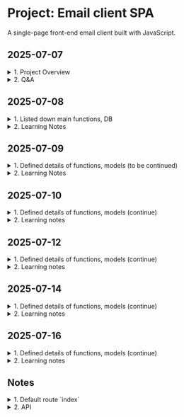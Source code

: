 # Project: Email client SPA

A single-page front-end email client built with JavaScript.

## 2025-07-07
<details>
<summary>1. Project Overview</summary>

- Makes API calls to send and receive emails
- Register new account
- DB stores emails, users
- Log in
- Log out
- Button: `Inbox`, `Sent`, `Archived`, `Compose`
- Single page application
- Default route `index`
- Send Mail
- Load mailbox
- View details of email
- Mark an email as read
- Archive an email
- Reply the email
</details>

<details>
<summary>2. Q&A</summary>

- `a front-end for an email client`
- `they won’t actually be sent to real email servers`
- `credentials need not be valid credentials for actual email addresses`
- Note that if the email doesn’t exist, or `if the user does not have access to the email`, the route instead return a 404 Not Found error with a JSON response of {"error": "Email not found."}
</details>

## 2025-07-08
<details>
<summary>1. Listed down main functions, DB</summary>

<details>
<summary>1.1. Functions were built by CS50</summary>

- Tables of database
    - `User`: stores users registered
    - `Email`: stores details of all emails composed by users
- Register a new account
- Log in
- Log out
- API

_*To additionally practice, I will develop myself the functions_

</details>

<details>
<summary>1.2. Functions that learners must complete</summary>

Single-page front-end email client built with JavaScript

- Send Mail
- Load mailbox
- View details of email
- Mark an email as read
- Archive an email
- Reply the email
</details>

</details>

<details>
<summary>2. Learning Notes</summary>

- `a front-end for an email client`

    Not static UI. It means dynamic UI:

    Dynamic UI refers to a user interface that can change or update its content and structure in response to user interactions or data changes, without requiring a full page reload. It often relies on client-side technologies such as JavaScript, AJAX, or frameworks like React, Vue, or Angular to update the UI dynamically and provide a smoother, more interactive user experience.

- `they won’t actually be sent to real email servers`

    Emails will not be sent to actual servers of email services (Gmail, Yahoo, Outlook...) which are used to send and receive emails over the Internet.

- `credentials need not be valid credentials for actual email addresses`

    Don't need use actual email address and password

- `Note that if the email doesn’t exist, or <u>if the user does not have access to the email</u>, the route instead return a 404 Not Found error with a JSON response of {"error": "Email not found."}`

    - What does it mean?

        Need to check if the user has permission to access the mail before return it to them

    - Why do we need to double check the issue while after the user logs in, they can see only sent and recieved emails?

        - Never trust user input
            - The user can fix URL like `emails/123` while id `123` is not owned by them
            - Development error by dev/QA makes Security vulnerability

    - New knowledge about security

        - Should use `404` (Not found error - means the email not exist) than `403` (Forbiden - the email existed but the user is not owner -> hacker still can try to find way to access the email)
        - Cache bugs
            - A person logs in -> email `123` is saved to cache
            - A person logs out, B person logs in -> cache still saves `123`
            - B person reload the page -> frontend sends `GET /emails/123/` to backend

</details>

## 2025-07-09
<details>
<summary>1. Defined details of functions, models (to be continued)</summary>

<details>
<summary>1.1 Tables of database</summary>

<details>
<summary>a. `User` table</summary>

    Where stores users registered

    Inherit from `AbstractUser` model provided by Django, not add or change any fields.
</details>

<details>
<summary>b. `Email` table</summary>

Where stores details of all emails composed by users

- `id` (auto created by Django)
- `user` (to authorize inputs from a user)
    - ForeignKey
    - on_delete=models.CASCADE
    - related_name="emails"
- `sender`
    - ForeignKey
    - on_delete=models.CASCADE
    - related_name="emails_sent"
- `recipients`
    - ManyToManyField
    - on_delete=models.CASCADE
    - related_name="emails_recieved"
- `subject`
    - CharField(max_length=255)
- `body`
    - TextField
    - blank=True
- `timestamp`
    - DateTimeField(auto_now_add=True)
- `read`
    - BooleanField(default=False)
- `archived`
    - BooleanField(default=False)
- `serialize(self)`
    - id = self.id
    - sender = self.sender.email
    - recipients = [recipient.email for recipient in self.recipients.all()]
    - subject = self.subject
    - body = self.body
    - timestamp = self.timestamp.isoformat()
    - read = self.read
    - archived = self.archived
</details>

</details>

<details>
<summary>1.2. Register a new account</summary>

<details>
<summary>a. UI</summary>

- Heading: `Register a new account`
- Input 1: email
- Input 2: password
- Input 3: password (to confirm)
- Button: `Register`
- Href: `Already have a account <link> Login here`
- A message will be dislayed to indicate the result of the registration
</details>

<details>
<summary>b. Logic</summary>

- url `register/`
- method == POST 
    - get `email`, `password` , `confirmed_password`
    - `password` != `confirmed_password`
    - render `emails/register.html`, message: `Passwords must match.`
    - `password` == `confirmed_password`
    - create a new `User` instance
    - user.save()
    - log_in(request, user)
    - redirect("index")
- method == GET
    - render `emails/register.html`
</details>

</details>

<details>
<summary>1.3. Log in</summary>

<details>
<summary>a. UI</summary>

- Heading: `Log in`
- Input 1: email
- Input 2: password
- Button: `Log In`
- Href: `Don't have account? <link> Sign up.`
- A message will be dislayed to indicate the result of the login
</details>

<details>
<summary>b. Logic</summary>

- url `login/`
- method == POST
    - get `email`, `password`
    - user = authenticate(request, username=email, password=password)
    - user is None
    - return `emails/login.html`, message: `Invalid email and/or password.`
    - use is not None
    - log_in(request, user)
    - redirect("index")
- method == GET
    - render `emails/login.html`
</details>

</details>

<details>
<summary>1.4. Log out</summary>

<details>
<summary>a. UI</summary>

- Button: `Log out`
</details>

<details>
<summary>b. Logic</summary>

- url `logout/`
- method == GET
    - log_out(request)
    - redirect("login_view")
</details>

</details>

<details>
<summary>1.5. Inbox page (to be continued)</summary>

<details>
<summary>a. UI</summary>

<details>
<summary>a1. Header</summary>

- Heading: User’s email address
- Button: `Log out`
- Navibar
    - Button 1: `Inbox`
    - Button 2: `Sent`
    - Button 3: `Archived`
    - Button 4: `+ Compose`
</details>

<details>
<summary>a2. Main</summary>

- Compose
    - Heading: `Compose a new email`
    - Input 1: `To`
    - Input 2: `Subject`
    - Input 3: Body
    - Button: `Send`

- `Inbox` mailbox
    - Heading: `Inbox`
    - Display each email of a list by a box
        - Sender
        - Subject
        - Timestamp

- `Sent` mailbox
    - Heading: `Sent`
    - Display each email of a list by box
        - `To:` recipients
        - Subject
        - Timestamp

- `Archived` mailbox
    - Heading: `Archived`
    - Display each email of a list by box
        - Sender
        - Subject
        - Timestamp
    - Button: `Unarchive`
    
- Details of an email
    - `From:` sender
    - `To:` recipients
    - `Subject:` subject
    - `Timestamp:` timestamp
    - Button 1: `Reply`
    - Button 2: `Archive`
    - Body

- Reply
    - Input 1: `To:` pre-fill sender email of the mail
    - Input 2: `Re:` pre-fill subject of the email
    - Input 3: pre-fill `On Jan 1 2020, 12:00 AM <sender email> wrote: <body of the email>`
    - Button: `Reply`
</details>

</details>

</details>

</details>

<details>
<summary>2. Learning Notes</summary>

- `How to choose correct Field types for a field when use Model of Django`

    - Learn some popular Field types
    - Define datatype of the field
    - Check table of contents at [Django documentation](https://docs.djangoproject.com/en/5.2/)
    - Pick up some field types corresponding to defined datatype
    - Read their usages
    - Pick up correct field type

- `How doese Django authenticate username and password`

    - Search if username exists in `User` table
    - If existed, get hashed password corresponding to the username
        - Split the hashed password into `algorithm`, `number of iteration` and `salt`
        - Use them to hash input password
        - Compare stored hashed password with hashed input password
        - If match, return a corresponding user object
        - If no match, return `None`
    - If not existed, return `None`

- `Why do we need to call "log_in(request, user)" after authentication?`

    - Authentication only verifies the credentials
    - Call `log_in(request, user)` starts a session and logs the user in
    - If skip the call, the user is not remembered as logged in, so request.user will AnonymousUser. They will still appear as logged out even if credentials are valid

</details>

## 2025-07-10

<details>
<summary>1. Defined details of functions, models (continue)</summary>

<details>
<summary>1.5. Inbox page (continue)</summary>

<details>
<summary>b. Logic</summary>

<details>
<summary>b1. Send email</summary>

<details>
<summary>Goal</summary>

When user submits the email composition form, add Javascript to actually sent the email
</details>

<details>
<summary>b1.1. Frontend</summary>

- Prolem to solve
    - Call a API request (url: `emails`, method: `POST`, email contents from user input) to backend
    - Get a corresponding reponse from backend about sending email result
    - Load `sent` mailbox

- Input
    - Button: `Send`
    - Event: `onclick`
    - URL: `emails/`
    - Method: `POST`
    - Email data:
        - recipients: `<input type="text" name="recipients">`
        - subject: `<input type="text" name="subject">`
        - body: `<textarea name="body"></textarea>`

        _*Note_
        - `recipients` is a comma-separated string of email addresses. 
            - It should be converted from `str` to `list` before it is sent to server
            - Maybe user enters wrong format like redundant comma/space. Example: `"'a@gmail.com',   ,'b@gmail.com',,,, 'c@gmail.com','d@gmail.com`. 
        - For other fields, maybe user enters wrong format like redundant sapce

- Action flow
    - Wait for the DOM is loaded fully
    - Select button `Send`
    - Add an `onclick` event listener to the button
    - Get values of user input
    - Convert Javascript user input object to string
    - Send a request `POST` with body `converted string` to API with url ``emails/`
    - Before backend gets the request, if have any problem like internet is dropped, url not found,..., need to catch and handle it
    - If backend gets request successfully, backend processes the request and send back an approriate response to frontend
    - If the reponse is not ok, throw out an error message
    - If the reponse is ok, convert JSON string to Javascript object
    - Get response body
    - Display the response body to UI
    - Load `sent` mailbox

    ```    
        function getInputUser () {
            const recipientsInput = document.querySelector("#recipients").value;
            const subjectInput = document.querySelector("#subject").value.trim();
            const bodyInput = document.querySelector("#body").value.trim();

            if (!recipientsInput || !subjectInput || !bodyInput) {
                alert("Please fill in all fields.");
                return;
            }
            
            const recipientsList = recipientsInput.split(",")
            .map(email => email.trim())
            .filter(email => email);

            const emailPayLoad = {
                recipients: recipientsList,
                subject: subjectInput,
                body: bodyInput
            };

            return emailPayLoad;
        }

        function fetchSentEmail(emailPayLoad) {
            fetch("emails/", {method: "POST", body: JSON.stringify(emailPayLoad)})
            .then(response => {if (!response.ok) {throw new Error(`HTTP error, status:${response.status}`)}response.json()})
            .then(result => {console.log("Email sent successfully:", result);})
            .catch(error => {console.log("Error sending email:", error);});
            }

        document.addEventListener("DOMContentLoaded", () => {
            const button = document.querySelector("#send");
            button.onclick = () => {
                const emailPayLoad = getInputUser();
                if (emailPayLoad) {
                    fetchSentEmail(emailPayLoad)
                }
            };
        });

        load_mailbox(`sent`)
    ```

- Output

    - Get a message "Sent the email successfully.", "Error sending the email.", "Recipients not existed", "Please fill in all fields.",...
    - A list of emails of `sent` mailbox
</details>

</details>

</details>

</details>

</details>

<details>
<summary>2. Learning notes</summary>

- `Why do we need "JSON.stringify()?`

    Because JavaScript objects need to be converted into JSON strings before being sent over the network. The string is then encoded into binary (0s and 1s), which the CPU converts into electrical signals. These signals travel through cables to the target server, where they're decoded back into binary, converted into a JSON string, and then parsed into a Python object on the backend. The backend processes this object and sends a response back to the frontend for display.

- `Why do we need programming languages and compilers/interpreters?`

    - A programming language allows humans to communicate with computers more easily, as it uses syntax and structure similar to natural language.
    - However, computers can only understand binary (0s and 1s), so a compiler or interpreter is needed to translate the code into machine-understandable instructions.

- `Why do we use "!value" to validate user input?`

  - Because it covers all falsy values in JavaScript, including: `false`, `0`, `""`, `null`, `undefined`, and `NaN`.
  - It’s more concise and less error-prone than checking each case manually.

- We use `map()` when we want to transform or modify each item in an array. It creates a new array.

- We use `filter()` to select elements that meet a certain condition. It creates a new array.

- `How to name a variable with "camelCase" in Javascript`

    The first word is written in lowercase, and the first letter of each subsequent word is capitalized.
    No spaces, underscores, or hyphens are used.

    ```
        Naming	            Example	        Usecases
        camelCase	        userName	    variable, function
        PascalCase	        UserProfile	    Class, Component, Constructor
        snake_case	        user_name	    Python, file, environment variable
        kebab-case	        user-profile	URL, CSS class, file name
        UPPER_SNAKE_CASE	MAX_VALUE	    Constants
    ```

- For `form`, use `onsubmit` event. For `button`, use `onclick` event.

- Always validate input data before processing logic.

</details>

## 2025-07-12

<details>
<summary>1. Defined details of functions, models (continue)</summary>

<details>
<summary>1.5. Inbox page (continue)</summary>

<details>
<summary>b. Logic</summary>

<details>
<summary>b1. Send email</summary>

<details>
<summary>Goal</summary>

When user submits the email composition form, add Javascript to actually sent the email
</details>

<details>
<summary>b1.2. Backend</summary>

- Problem to solve
    - Create a new email to `Email` table
    - Send back to frontend a response about result of sending email

- Input
    - request.user = "abc@gmail.com"
    - request.url = "emails/"
    - request.method = "POST"
    - request.body = emailData = "{recipients: ['a', 'b', 'c'], subject: 'Hello, body: 'Hello!'}"

- Action flow
    - Find `path('emails/', views.new_email, name=new_email)`
    - Process view `new_email(request)`
        - Verify that request.user logs in
            - If not yet, return JsonResponse({'error': 'You not yet log in.'}, status=401)
            - If logged in, process request
        - Process request
            - If request.method != 'POST'
                return JsonResponse({'error': 'POST request required.', status = 405})
            - If request.method == 'POST'
                - Get rawEmailPayLoad = request.body
                - Convert rawEmailPayLoad from string to JSON object: emailPayLoad = rawEmailPayLoad.json()
                - Get detailed email contents which are user input
                    - recipients = emailPayLoad['recipients']
                    - subject = emailPayLoad['subject']
                    - body = emailPayLoad['body']
                - Verify user input
                    - If not recipients or not subject or not body, return JsonResponse({'error': 'Don't leave empty fields.'}, status=400)
                    - If isinstance(recipients, str)
                        - recipientsList = recipients.split(',')
                        - recipientsList = [ email.strip() for email in recipientsList if email.strip()]
                    - If not isinstance(recipients, str)
                        - recipientsList = [email.strip() for email in recipientsList if email.strip()]
                        - recipientObjects = []
                    - Get recipientObjects = []
                        - for recipientEmail in recipientsList:
                            try
                                recipientObject = User.objects.get(username=recipientEmail)
                                recipientObjects.append(recipientObject)
                            exept User.DoesNotExist:
                                JsonResponse({'error': f"'User with email {recipientEmail} do not exist."})
                    - subject.strip()
                    - body.strip()
                - Create a instance of class `Email` without recipents because of `ManyToMany`
                    - newEmail = Email(user = request.user, sender = request.user, subject = subject, body = body)
                    - newEmail.save()
                - Add `recipientObjects` to newEmail.recipients
                - Return JsonResponse({'message': 'Email sent successfully.', status = 201})

- Output

    `JsonResponse({'message': '<message content>', status = <HTTP status>})`
    
</details>

</details>

</details>

</details>

</details>

<details>
<summary>2. Learning notes</summary>

- `!response.ok`

    We should check `!response.ok` before calling `response.json()` to clearly distinguish HTTP errors and successful reponses

- `Data format returned by backend (e.g.JSON, HTML, ...)`

    We should consider that data format returned by backend (e.g.JSON, HTML, ...) to ensure it is processed correctly on frontend

- `ManyToManyField` on Django Model

    Assume that you create an `Email` model which includes a `recipients` field. This field is defined as a `ManyToManyField` to `User` model. In the database, the `Email` table doesn't include `recipient` column. Instead, Django creates additional intermidiate table with columns like `id||email_id||user_id` to store `recipients` relationships.

    This is similar how we use raw SQL to create 3 tables: `user`, `email`, `email_recipients`.

- `User.objects.get(username=email)`

    We should use `.objects.get()` in `try/except` to handle error

    If user `if not User.objects.get(username=email)`, before the `if` statement is executed, `User.objects.get(username=email)` raises error if have error

</details>

## 2025-07-14

<details>
<summary>1. Defined details of functions, models (continue)</summary>

<details>
<summary>1.5. Inbox page (continue)</summary>

<details>
<summary>b. Logic</summary>

<details>
<summary>b2. Load mailbox</summary>

<details>
<summary>Goal</summary>

Display a list of emails corresponding to `mailbox` name (`inbox`, `sent`, `archive`) which user clicks on

- Each email is displayed in a box, means a `<div></div>`
- Emails are ordered from the latest one to the oldest one
- Email is read -> display `gray background`, email is unread -> display `white background`
</details>

<details>
<summary>b2.1. Frontend</summary>

- Problem to solve
    - Send an API request (url: `emails/<mailbox>`, method: `GET`) to backend
    - Display a list of emails corresponding to that mailbox

- Input
    - Buttons: `inbox`, `sent`, `archive`
    - Event: `onclick`
    - URL: `emails/<mailbox>`
    - Method: `GET`

- Action flow
    - Wait for the DOM is loaded fully
    - Select all mailbox buttons `inbox`, `sent`, `archive`
    - Iterate through the list of buttons
    - Get the value of the button using `button.value`
    - Add an `onclick` event listener to each button
    - Send a `GET` request to backend with url `emails/<mailbox>`
    - If there is a network error, catch and handle it
    - If backend gets the request successfully, backend processes it and sends back a response to fontend
    - Get the response from backend
    - If response is error, display an error message
    - If response is not error, parse the JSON response returned by backend into a Javascript object
    - Get response body contains a list of email objects (each represented as a dictionary)
    - Iterate through the list
    - Create a `<div></div>` to store each email
    - Extract `sender`, `subject`, `timestamp`, `read` status
    - Append `sender`, `subject`, `timestamp` to the `<div></div>`
    - If `read` is False, set the background color of the email element to `white`
    - If `read` is True, set the background color of the email element to `gray`


    ```
        function loadMailbox(mailbox) {
            document.addEventListener(" ", () => {
                const mailboxButtons = document.querySelectorAll(".mailbox-btns");

                mailboxButtons.forEach(mailboxButtons => {
                    mailboxButtons.onclick = () => {
                        const mailboxName = mailboxButtons.value;

                        fetch(`emails/${mailboxName}`)
                        .then(response => {
                            if (!response.ok) {throw new Error(`HTTP error, status: ${response.status}`)}
                            return response.json()
                            })
                        .then(emailList => {
                            console.log("Load mailbox successfully.");

                            emailList.forEach(email => {
                                const sender = `<p>${email.sender}</p>`;
                                const subject = `<p>${email.subject}</p>`;
                                const timestamp = `<p>${email.timestamp}</p>`;
                                const read = email.read;

                                const emailBox = document.createElement("div");
                                emailBox.className = "email-item"

                                emailBox.innerHTML = sender + subject + timestamp;

                                if (read) {emailBox.style.background = "gray"} else {emailBox.style.background = "white"}

                                emailsView = document.querySelector("#emails-view")
                                emailsView.appendChild(emailBox)
                            })
                        })
                        .catch(error => console.log("Error:", error))
                    }
                        
                })
            })
        }
    ```
- Output
    - UI displays a list of emails following to order by the latest one -> the oldest one. Read email box with `white` background, unread email box with `gray` background

</details>

</details>

</details>

</details>

</details>

<details>
<summary>2. Learning notes</summary>

- Before using any function, we should understand clearly 3 things to be able to use it procactively and correctly
    - What `input` does the function require?
    - What does the function do?
    - What `output` does the function return?

- `Promise`
    - An object used to handle asynchronous operations.
    It acts as a placeholder for a value that is not available yet, but will be known in the future — either successfully (resolved) or with an error (rejected).

- `fetch()`
    - Input: (url, options(method: `<string>`, header: `<string>`, body: `<dict>`))
    - Make HTTP requests (GET, POST, etc.) in JavaScript. It allows you to communicate with APIs or servers asynchronously.
    - Output: `promise<response>`

- `then()`
    - Input: a callback function `onFullfilled`. Register it to be called after the promise is resolved. Pass the resolved value of the `promise` into `onFullfilled`
    - Define what to do next after a Promise resolves. It lets you handle the result of an async operation and chain actions.
    - Output: new `promise`

- `response.json()` returns a `promise<JSON object>`
</details>

## 2025-07-16
<details>
<summary>1. Defined details of functions, models (continue)</summary>

<details>
<summary>1.5. Inbox page (continue)</summary>

<details>
<summary>b. Logic</summary>

<details>
<summary>b2. Load mailbox</summary>

<details>
<summary>Goal</summary>

Display a list of emails corresponding to `mailbox` name (`inbox`, `sent`, `archive`) which user clicks on

- Each email is displayed in a box, means a `<div></div>`
- Emails are ordered from the latest one to the oldest one
- Email is read -> display `gray background`, email is unread -> display `white background`
</details>

<details>
<summary>b2.2. Backend</summary>

- Problem to solve
    - Retrive a list of emails from the database corresponding to the selected mailbox. Emails are ordered by timestamp in descending order
    - Send back a JSON response containing a list of email objects to frontend

- Input
   - request.user
   - request.method
   - mailbox

- Action flow
    - Validate request.user.is_authenticated
        - If it is False, redirect("login_view")
        - Otherwise, process the next action
    - Validate request.method
        - If it is not `GET`, return JsonResponse({"error": "GET request required."}, status=405)
        - Otherwise, process the next action
    - Retrieve a list of emails
        - mailbox = mailbox.lower()
        - If mailbox = `inbox`, emailsList = Email.objects.filter(recipients=request.user).order_by("-timestamp")
        - If mailbox = `sent`, emailsList = Email.objects.filter(sender=request.user).order_by("-timestamp")
        - If mailbox = `archived`, emailsList = Email.objects.filter(recipients=request.user, archived=True).order_by("-timestamp")
        - Otherwise, return JsonResponse({"error": "Invalid mailbox."}, status=404)
    - Convert each email objects of the `emailsList` to dictionary to get a list of email dictionaries
        - Tạo method `serialize()` trong class `Email` -> make migration -> migrate
        - emailData = [email.serialize() for email in emailsList]
    - Return JsonResponse(emailData, status=200, safe=False)

- Output
    - A JSON object containing a list of emails corresponding to the selected mailbox with timestamp in desceding order or a error message

    ```
        [
            {
                "id": 100,
                "sender": "foo@example.com",
                "recipients": ["bar@example.com"],
                "subject": "Hello!",
                "body": "Hello, world!",
                "timestamp": "Jan 2 2020, 12:00 AM",
                "read": false,
                "archived": false
            },
            {
                "id": 95,
                "sender": "baz@example.com",
                "recipients": ["bar@example.com"],
                "subject": "Meeting Tomorrow",
                "body": "What time are we meeting?",
                "timestamp": "Jan 1 2020, 12:00 AM",
                "read": true,
                "archived": false
            }
        ]
    ```
</details>
</details>

<details>
<summary>b3. View details of email</summary>

<details>
<summary>Goal</summary>

</details>

<details>
<summary>b3.1. Frontend</summary>

- Problem to solve

- Input

- Action flow

- Output

</details>

<details>
<summary>b3.2. Backend</summary>

- Problem to solve

- Input

- Action flow

- Output

</details>
</details>

<details>
<summary>b4. Mark an email as read</summary>

<details>
<summary>Goal</summary>

</details>

<details>
<summary>b4.1. Frontend</summary>

- Problem to solve

- Input

- Action flow

- Output

</details>

<details>
<summary>b4.2. Backend</summary>

- Problem to solve

- Input

- Action flow

- Output

</details>
</details>

<details>
<summary>b5. Archive an email</summary>

<details>
<summary>Goal</summary>

</details>

<details>
<summary>b5.1. Frontend</summary>

- Problem to solve

- Input

- Action flow

- Output

</details>

<details>
<summary>b5.2. Backend</summary>

- Problem to solve

- Input

- Action flow

- Output

</details>
</details>

<details>
<summary>b6. Reply the email</summary>

<details>
<summary>Goal</summary>

</details>

<details>
<summary>b6.1. Frontend</summary>

- Problem to solve

- Input

- Action flow

- Output

</details>

<details>
<summary>b6.2. Backend</summary>

- Problem to solve

- Input

- Action flow

- Output

</details>
</details>

</details>


</details>

</details>

</details>

<details>
<summary>2. Learning notes</summary>

- `request.user`
    - If user does not log in, `request.user` is considered as `AnonymousUser`in Django

- We must authenticate the user before processing any action
    - Otherwise, if the developer writes code like `emails = Email.objects.filter(archived=True)` without filtering by the user, UI maybe display all archived emails from the entire DB

- `Email.objects.filter()`
    - Not return `None` if not found object, it returns a empty list.
    - If queryset is not empty, it returns a list of object
    - Must convert each object to string to transform the data through internet

- `isoformat()`
    - `timestamp` is datetime object -> must convert to string using `isoformat()` to transform the data through internet

</details>

## Notes

<details>
<summary>1. Default route `index`</summary>

- User signed in
- Render `mail/inbox.html`
    - The `user’s email address` is first displayed in an `h2` element
    - Buttons for navigating
    - <div class="emails-view"></div>
        The content of an email mailbox
    - <div class="compose-view"></div>
        A form where the user can compose a new email
    - Selectively show and hide these views:
        - `compose` button -> hide `emails-view` - show `compose-view`
        - `inbox` button -> hide `compose-view` - show `emails-view`
    - DOM content of the page has been loaded -> attach event listeners to each of the buttons
        - `inbox` button is clicked
            -> call the `load_mailbox` function with the argument `inbox`
            - Shows `emails-view`
            - Hides `compose-view`
            - Name of mailbox = `inbox`
            - Takes an argument `inbox`
            - Capitalize the first character
            - Updating `innerHTML` of the `emails-view` = `inbox`

            _*Similarly, `sent`, `archived`_

        -  `compose` button is clicked 
            -> call the `compose_email` function
            - Hides `emails-view`
            - Shows `compose-view`
            - Takes all of the form input fields
            - Recipient email address
            - Subject line
            - Email body
            - Sets their value to the empty string '' to clear them 
</details>

<details>
<summary>2. API</summary>

- `GET /emails/<str:mailbox>` (mailbox = `inbox`, `sent`, `archived` )

    Get a list of all emails

    - Return _a list of all emails_ in that mailbox, in _reverse chronological order_ in _JSON format_
        - `id` 
        - `sender`: a sender email address
        - `recipients`: an array of recipients
        - `subject`: a string for subject
        - `body`: body
        - `timestamp`: timestamp
        - `read`: boolean values
        - `archived`: boolean values

    - How to recall

        ```
            fetch('/emails/<str:mailbox>')
            .then(response => response.json())
            .then(emails => {
                // Print emails
                console.log(emails);

                // ... do something else with emails ...
            });
        ```

    - Note
        invalid mailbox (anything other than `inbox`, `sent`, or `archive`) -> get back the JSON response `{"error": "Invalid mailbox."}`

- `GET /emails/<int:email_id>`

    Get details of an email

    - Return a JSON representation of the email
        - `id` 
        - `sender`: a sender email address
        - `recipients`: an array of recipients
        - `subject`: a string for subject
        - `body`: body
        - `timestamp`: timestamp
        - `read`: boolean values
        - `archived`: boolean values

    - How to call

        ```
            fetch('/emails/<int:email_id>')
            .then(response => response.json())
            .then(email => {
                // Print email
                console.log(email);

                // ... do something else with email ...
            });
        ```

    - Note
        email doesn’t exist/the user does not have access to the email -> route return a `404 Not Found error` with a JSON response of `{"error": "Email not found."}`

- `POST /emails`

    Compose a new email

    - Requires three pieces of data to be submitted
        - a `recipients` value (a `comma-separated string` of all users to send an email to)
        - a `subject` string
        - a `body` string

    - How to call

        ```
            fetch('/emails', {
            method: 'POST',
            body: JSON.stringify({
                recipients: 'baz@example.com',
                subject: 'Meeting time',
                body: 'How about we meet tomorrow at 3pm?'
            })
            })
            .then(response => response.json())
            .then(result => {
                // Print result
                console.log(result);
            });
        ```

    - Note
        - Email is sent successfully -> respond with a `201` status code and a JSON response of `{"message": "Email sent successfully."}`
        - Must be `at least one email recipient`
            - Recipient is blank -> respond with a `400` status code and a JSON response of `{"error": "At least one recipient required."}`
        - `All recipients must be valid users` who have registered on this particular web application
            - Try to send an email to invalid email -> get a JSON response of `{"error": "User with email <email_address> does not exist."}`

- `PUT /emails/<int:email_id>`

    Modify some fields of a email

    - Mark an email as read/unread or as archived/unarchived

    - How to call

        ```
            fetch('/emails/<int:email_id>', {
            method: 'PUT',
            body: JSON.stringify({
                archived: true
            })
            })
        ```

</details>